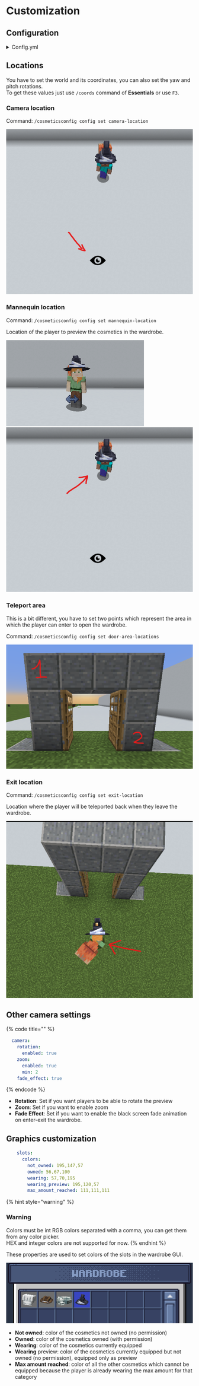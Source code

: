 # Customization

## Configuration

<details>

<summary>Config.yml</summary>

{% code title="config.yml" %}
```yaml
wardrobe_room:
  camera:
    rotation:
      enabled: true
    zoom:
      enabled: true
      min: 2
    fade_effect: true
    location:
      world: flat
      x: 205
      y: -58.5
      z: 41
      yaw: 359.85
      pitch: 6.6
  mannequin:
    location:
      world: flat
      x: 204.5
      y: -60
      z: 45.5
      yaw: 180
      pitch: 0
  teleport_area:
    enter:
      world: flat
      pos1:
        x: 167
        y: -61
        z: 42
      pos2:
        x: 167
        y: -57
        z: 37
    exit_location:
      world: flat
      x: 164
      y: -60
      z: 40
      yaw: 98
      pitch: 10
```
{% endcode %}

</details>

## Locations

You have to set the world and its coordinates, you can also set the yaw and pitch rotations.\
To get these values just use `/coords` command of **Essentials** or use `F3`.

### Camera location

Command: `/cosmeticsconfig config set camera-location`

![](<../.gitbook/assets/image (2).png>)

### Mannequin location

Command: `/cosmeticsconfig config set mannequin-location`

Location of the player to preview the cosmetics in the wardrobe.

![](<../.gitbook/assets/image (12).png>) ![](<../.gitbook/assets/image (7).png>)

### Teleport area

This is a bit different, you have to set two points which represent the area in which the player can enter to open the wardrobe.

Command: `/cosmeticsconfig config set door-area-locations`

![](<../.gitbook/assets/image (13).png>)

### Exit location

Command: `/cosmeticsconfig config set exit-location`

Location where the player will be teleported back when they leave the wardrobe.

![](<../.gitbook/assets/image (22).png>)

## Other camera settings

{% code title="" %}
```yaml
  camera:
    rotation:
      enabled: true
    zoom:
      enabled: true
      min: 2
    fade_effect: true
```
{% endcode %}

* **Rotation**: Set if you want players to be able to rotate the preview
* **Zoom**: Set if you want to enable zoom
* **Fade Effect**: Set if you want to enable the black screen fade animation on enter-exit the wardrobe.

## Graphics customization

```yaml
    slots:
      colors:
        not_owned: 195,147,57
        owned: 56,67,100
        wearing: 57,70,195
        wearing_preview: 195,120,57
        max_amount_reached: 111,111,111
```

{% hint style="warning" %}
### Warning

Colors must be int RGB colors separated with a comma, you can get them from any color picker.\
HEX and integer colors are not supported for now.
{% endhint %}

These properties are used to set colors of the slots in the wardrobe GUI.

![](<../.gitbook/assets/image (18) (1).png>)

* **Not owned**: color of the cosmetics not owned (no permission)
* **Owned**: color of the cosmetics owned (with permission)
* **Wearing**: color of the cosmetics currently equipped
* **Wearing** preview: color of the cosmetics currently equipped but not owned (no permission), equipped only as preview&#x20;
* **Max amount reached**: color of all the other cosmetics which cannot be equipped because the player is already wearing the max amount for that category&#x20;
